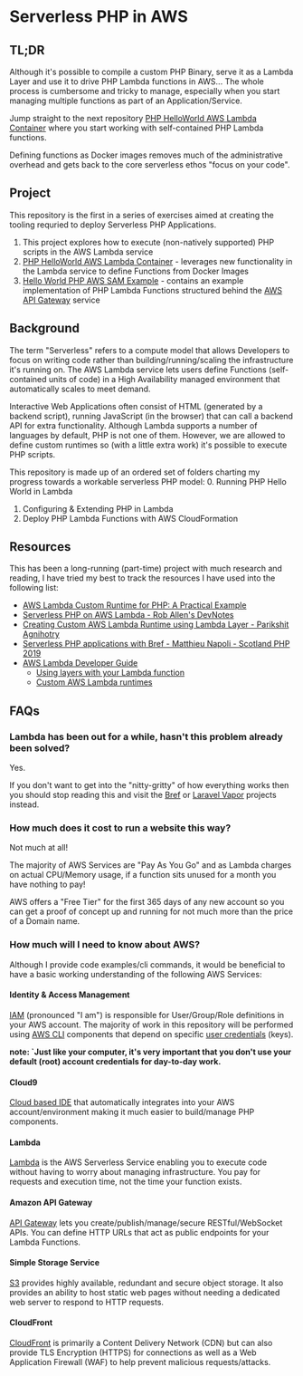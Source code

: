# Serverless PHP in AWS
## TL;DR
Although it's possible to compile a custom PHP Binary, serve it as a Lambda Layer and use it to drive PHP Lambda functions in AWS...  The whole process is cumbersome and tricky to manage, especially when you start managing multiple functions as part of an Application/Service.

Jump straight to the next repository [PHP HelloWorld AWS Lambda Container](https://github.com/DanielCraigie/hello-world-php-aws-lambda-container) where you start working with self-contained PHP Lambda functions.

Defining functions as Docker images removes much of the administrative overhead and gets back to the core serverless ethos "focus on your code".

## Project
This repository is the first in a series of exercises aimed at creating the tooling requried to deploy Serverless PHP Applications.

1. This project explores how to execute (non-natively supported) PHP scripts in the AWS Lambda service
2. [PHP HelloWorld AWS Lambda Container](https://github.com/DanielCraigie/hello-world-php-aws-lambda-container) - leverages new functionality in the Lambda service to define Functions from Docker Images
3. [Hello World PHP AWS SAM Example](https://github.com/DanielCraigie/hello-world-php-aws-sam-example) - contains an example implementation of PHP Lambda Functions structured behind the [AWS API Gateway](https://aws.amazon.com/api-gateway/) service

## Background
The term "Serverless" refers to a compute model that allows Developers to focus on writing code rather than building/running/scaling the infrastructure it's running on.
The AWS Lambda service lets users define Functions (self-contained units of code) in a High Availability managed environment that automatically scales to meet demand.

Interactive Web Applications often consist of HTML (generated by a backend script), running JavaScript (in the browser) that can call a backend API for extra functionality.
Although Lambda supports a number of languages by default, PHP is not one of them.
However, we are allowed to define custom runtimes so (with a little extra work) it's possible to execute PHP scripts.

This repository is made up of an ordered set of folders charting my progress towards a workable serverless PHP model:
0. Running PHP Hello World in Lambda
1. Configuring & Extending PHP in Lambda
2. Deploy PHP Lambda Functions with AWS CloudFormation

## Resources

This has been a long-running (part-time) project with much research and reading, I have tried my best to track the resources I have used into the following list:

- [AWS Lambda Custom Runtime for PHP: A Practical Example](https://aws.amazon.com/blogs/apn/aws-lambda-custom-runtime-for-php-a-practical-example/)
- [Serverless PHP on AWS Lambda - Rob Allen's DevNotes](https://akrabat.com/serverless-php-on-aws-lamda/)
- [Creating Custom AWS Lambda Runtime using Lambda Layer - Parikshit Agnihotry](http://p.agnihotry.com/post/php_aws_lambda_runtime/)
- [Serverless PHP applications with Bref - Matthieu Napoli - Scotland PHP 2019](https://www.youtube.com/watch?v=oIOJulJlCb4)
- [AWS Lambda Developer Guide](https://docs.aws.amazon.com/lambda/latest/dg/welcome.html)
  - [Using layers with your Lambda function](https://docs.aws.amazon.com/lambda/latest/dg/invocation-layers.html)
  - [Custom AWS Lambda runtimes](https://docs.aws.amazon.com/lambda/latest/dg/runtimes-custom.html)

## FAQs

### Lambda has been out for a while, hasn't this problem already been solved?

Yes.

If you don't want to get into the "nitty-gritty" of how everything works then you should stop reading this and visit the [Bref](https://bref.sh/) or [Laravel Vapor](https://vapor.laravel.com/) projects instead.

### How much does it cost to run a website this way?

Not much at all!

The majority of AWS Services are "Pay As You Go" and as Lambda charges on actual CPU/Memory usage, if a function sits unused for a month you have nothing to pay!

AWS offers a "Free Tier" for the first 365 days of any new account so you can get a proof of concept up and running for not much more than the price of a Domain name.

### How much will I need to know about AWS?

Although I provide code examples/cli commands, it would be beneficial to have a basic working understanding of the following AWS Services:

#### Identity & Access Management
[IAM](https://aws.amazon.com/iam/) (pronounced "I am") is responsible for User/Group/Role definitions in your AWS account.
The majority of work in this repository will be performed using [AWS CLI](https://aws.amazon.com/cli/) components that depend on specific [user credentials](https://docs.aws.amazon.com/general/latest/gr/aws-sec-cred-types.html#access-keys-and-secret-access-keys) (keys).

**note: `Just like your computer, it's very important that you don't use your default (root) account credentials for day-to-day work.**

#### Cloud9

[Cloud based IDE](https://aws.amazon.com/cloud9/) that automatically integrates into your AWS account/environment making it much easier to build/manage PHP components.

#### Lambda
[Lambda](https://aws.amazon.com/lambda/) is the AWS Serverless Service enabling you to execute code without having to worry about managing infrastructure.
You pay for requests and execution time, not the time your function exists.

#### Amazon API Gateway
[API Gateway](https://aws.amazon.com/api-gateway/) lets you create/publish/manage/secure RESTful/WebSocket APIs.
You can define HTTP URLs that act as public endpoints for your Lambda Functions. 

#### Simple Storage Service
[S3](https://aws.amazon.com/s3/) provides highly available, redundant and secure object storage.
It also provides an ability to host static web pages without needing a dedicated web server to respond to HTTP requests.

#### CloudFront
[CloudFront](https://aws.amazon.com/cloudfront/) is primarily a Content Delivery Network (CDN) but can also provide TLS Encryption (HTTPS) for connections as
well as a Web Application Firewall (WAF) to help prevent malicious requests/attacks.
